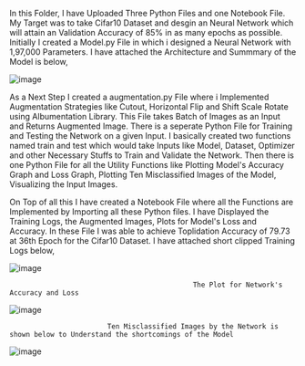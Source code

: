 In this Folder, I have Uploaded Three Python Files and one Notebook File. My Target was to take Cifar10 Dataset and desgin an Neural Network which will attain an 
Validation Accuracy of 85% in as many epochs as possible. Initially I created a Model.py File in which i designed a Neural Network with 1,97,000 Parameters. I have attached the Architecture and Summmary of the Model is below, 

![image](https://user-images.githubusercontent.com/61132761/217616302-c0fda28d-b878-41d0-8adc-3773a25e537d.png)

As a Next Step I created a augmentation.py File where i Implemented Augmentation Strategies like Cutout, Horizontal Flip and Shift Scale Rotate using Albumentation 
Library. This File takes Batch of Images as an Input and Returns Augmented Image. There is a seperate Python File for Training and Testing the Network on a given
Input. I basically created two functions named train and test which would take Inputs like Model, Dataset, Optimizer and other Necessary Stuffs to Train and Validate 
the Network. Then there is one Python File for all the Utility Functions like Plotting Model's Accuracy Graph and Loss Graph, Plotting Ten Misclassified Images of the 
Model, Visualizing the Input Images. 

On Top of all this I have created a Notebook File where all the Functions are Implemented by Importing all these Python files. I have Displayed the Training Logs,
the Augmented Images, Plots for Model's Loss and Accuracy. In these File I was able to achieve Toplidation Accuracy of 79.73 at 36th Epoch for the Cifar10 Dataset.
I have attached short clipped Training Logs below, 

![image](https://user-images.githubusercontent.com/61132761/217616580-7577723b-1a7c-4416-9923-cdca7a9231e8.png)


                                                 The Plot for Network's Accuracy and Loss

![image](https://user-images.githubusercontent.com/61132761/217616902-c56402fb-3d1c-4623-93e6-8d4d43ef12fe.png)


                            Ten Misclassified Images by the Network is shown below to Understand the shortcomings of the Model

![image](https://user-images.githubusercontent.com/61132761/217615940-a0549575-a47a-40c2-bb2a-d06b3b928d58.png)
